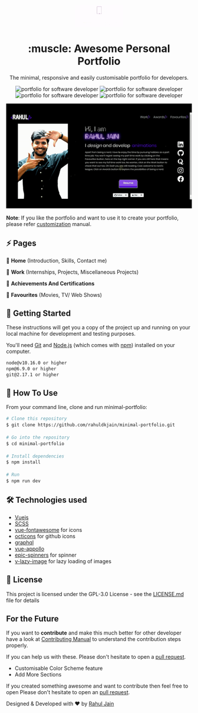 <p align="center"><a href="https://github.com/rahuldkjain/minimal-portfolio"><img src="./src/assets/minimal-portfolio-banner.gif" alt="Personal Porfolio for developers" height="60"/></a></p>
<h1 align="center">:muscle: Awesome Personal Portfolio</h1>
<p align="center">The minimal, responsive and easily customisable portfolio for developers.</p>
<p align="center">
<img src="https://img.shields.io/github/license/rahuldkjain/minimal-portfolio?color=8e5dee&style=plastic" alt="portfolio for software developer"/>
<img src="https://img.shields.io/github/labels/rahuldkjain/minimal-portfolio/help%20wanted?color=%238e5dee&style=plastic" alt="portfolio for software developer" />
<img src="https://img.shields.io/github/issues/rahuldkjain/minimal-portfolio?color=%238e5dee&style=plastic" alt="portfolio for software developer" />
<img src="https://img.shields.io/github/last-commit/rahuldkjain/minimal-portfolio?color=%238e5dee&style=plastic" alt="portfolio for software developer" />
</p>

![](./src/assets/portfolio.gif)

**Note**: If you like the portfolio and want to use it to create your portfolio, please refer [customization](./CUSTOMIZE.md) manual. 


## :zap: Pages

:dart: **Home** (Introduction, Skills, Contact me)


:dart: **Work** (Internships, Projects, Miscellaneous Projects)


:dart:  **Achievements And Certifications**
  

:dart: **Favourites** (Movies, TV/ Web Shows)



## 🚀 Getting Started

These instructions will get you a copy of the project up and running on your local machine for development and testing purposes.

You'll need [Git](https://git-scm.com) and [Node.js](https://nodejs.org/en/download/) (which comes with [npm](http://npmjs.com)) installed on your computer.

```
node@v10.16.0 or higher
npm@6.9.0 or higher
git@2.17.1 or higher
```

## 🔧 How To Use 

From your command line, clone and run minimal-portfolio:

```bash
# Clone this repository
$ git clone https://github.com/rahuldkjain/minimal-portfolio.git

# Go into the repository
$ cd minimal-portfolio

# Install dependencies
$ npm install

# Run 
$ npm run dev

```


## 🛠️ Technologies used

- [Vuejs](https://vuejs.org/)
- [SCSS](https://sass-lang.com/documentation/syntax) 
- [vue-fontawesome](https://github.com/FortAwesome/vue-fontawesome) for icons
- [octicons](https://github.com/primer/octicons) for github icons
- [graphql](https://graphql.org/)
- [vue-appollo](https://github.com/vuejs/vue-apollo)
- [epic-spinners](https://github.com/epicmaxco/epic-spinners) for spinner
- [v-lazy-image](https://github.com/alexjoverm/v-lazy-image) for lazy loading of images
## 📄 License

This project is licensed under the GPL-3.0 License - see the [LICENSE.md](./LICENSE) file for details



## For the Future 
If you want to **contribute** and make this much better for other developer have a look at [Contributing Manual](./CONTRIBUTING.md) to understand the contribution steps properly.

If you can help us with these. Please don't hesitate to open a [pull request](https://github.com/rahuldkjain/minimal-portfolio/pulls).

- Customisable Color Scheme feature
- Add More Sections

If you created something awesome and want to contribute then feel free to open Please don't hesitate to open an [pull request](https://github.com/rahuldkjain/minimal-portfolio/pulls).

Designed & Developed with :hearts: by [Rahul Jain](https://github.com/rahuldkjain "Rahul Jain")
